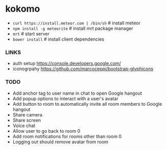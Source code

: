 kokomo
======

- `curl https://install.meteor.com | /bin/sh` # install meteor
- `npm install -g meteorite` # install mrt package manager
- `mrt` # start server
- `bower install` # install client dependencies

### LINKS 

- auth setup https://console.developers.google.com/
- iconogrpahy https://github.com/marcoceppi/bootstrap-glyphicons

### TODO

- Add anchor tag to user name in chat to open Google hangout
- Add popup options to interact with a user's avatar
- Add button to room to automatically invite all room members to Google hangout
- Share camera
- Share screen
- Voice chat
- Allow user to go back to room 0
- Add room notifications for rooms other than room 0
- Logging out should remove avatar from room
